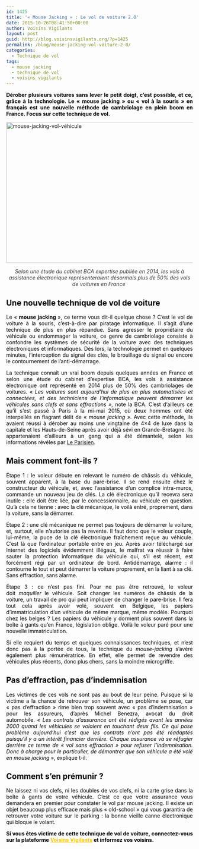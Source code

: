 ```yaml
---
id: 1425
title: '« Mouse Jacking » : Le vol de voiture 2.0'
date: 2015-10-26T08:41:50+00:00
author: Voisins Vigilants
layout: post
guid: http://blog.voisinsvigilants.org/?p=1425
permalink: /blog/mouse-jacking-vol-voiture-2-0/
categories:
  - Technique de vol
tags:
  - mouse jacking
  - technique de vol
  - voisins vigilants
---
```

<p style="text-align: justify;">
  <strong style="color: #000000;">Dérober plusieurs voitures sans lever le petit doigt, c&rsquo;est possible, et ce, grâce à la technologie. Le &laquo;&nbsp;mouse jacking&nbsp;&raquo; ou &laquo;&nbsp;vol à la souris&nbsp;&raquo; en français est une nouvelle méthode de cambriolage en plein boom en France. Focus sur cette technique de vol.</strong>
</p>

<p style="text-align: justify;">
  <a href="http://blog.voisinsvigilants.org/wp-content/uploads/2015/10/mouse-jacking-vol-véhicule.jpg"><img class="aligncenter  wp-image-1426" src="http://blog.voisinsvigilants.org/wp-content/uploads/2015/10/mouse-jacking-vol-véhicule.jpg" alt="mouse-jacking-vol-véhicule" width="813" height="379" /></a>
</p>

<p class="chapo" style="color: #373737; text-align: center;">
  <em>Selon une étude du cabinet BCA expertise publiée en 2014, les vols à assistance électronique </em><em>représenteraient désormais plus de 50% des vols de voitures en France </em>
</p>

<h2 class="chapo" style="color: #373737; text-align: justify;">
  <span style="color: #000000;">Une nouvelle technique de vol de voiture</span>
</h2>

<p class="chapo" style="color: #373737; text-align: justify;">
  <span style="color: #000000;">Le &laquo;&nbsp;<strong>mouse jacking </strong>», ce terme vous dit-il quelque chose ? C&rsquo;est le vol de voiture à la souris, c&rsquo;est-à-dire par piratage informatique. Il s&rsquo;agit d&rsquo;une technique de plus en plus répandue. Sans agresser le propriétaire du véhicule ou endommager la voiture, ce genre de cambriolage consiste à confondre les systèmes de sécurité de la voiture avec des techniques électroniques et informatiques. Dès lors, la technologie permet en quelques minutes, l&rsquo;interception du signal des clés, le brouillage du signal ou encore le contournement de l&rsquo;anti-démarrage.</span>
</p>

<p style="text-align: justify;">
  <span style="color: #000000;">La technique connaît un vrai boom depuis quelques années en France et selon une étude du cabinet d&rsquo;expertise BCA, les vols à assistance électronique ont représenté en 2014 plus de 50% des cambriolages de voitures. &laquo;&nbsp;<em style="font-weight: inherit;">Les voitures sont aujourd&rsquo;hui de plus en plus automatisées et connectées, et des techniciens de l&rsquo;informatique peuvent démarrer les véhicules sans clefs et sans effractions »</em>, note la BCA. C&rsquo;est d&rsquo;ailleurs ce qu&rsquo;il s&rsquo;est passé à Paris à la mi-mai 2015, où deux hommes ont été interpellés en flagrant délit de &laquo;&nbsp;<em style="font-weight: inherit;">mouse jacking&nbsp;&raquo;</em>. Avec cette méthode, ils avaient réussi à dérober au moins une vingtaine de 4&#215;4 de luxe dans la capitale et les Hauts-de-Seine après avoir déjà sévi en Grande-Bretagne. Ils appartenaient d&rsquo;ailleurs à un gang qui a été démantelé, selon les informations révéles par</span> <a href="http://www.leparisien.fr/espace-premium/actu/les-voleurs-a-la-souris-et-les-4-x-4-29-06-2015-4901965.php#xtref=http%3A%2F%2Fwww.franceinfo.fr%2Factu%2Ffaits-divers%2Farticle%2Fmouse-jacking-le-vol-de-voiture-2-0-700384">Le Parisien</a>.
</p>

<h2 style="text-align: justify;">
  <strong><span style="color: #000000;">Mais comment font-ils ? </span></strong>
</h2>

<p style="text-align: justify;">
  <span style="color: #000000;">Étape 1 : le voleur débute en relevant le numéro de châssis du véhicule, souvent apparent, à la base du pare-brise. Il se rend ensuite chez le constructeur du véhicule, et, avec l’assistance d’un complice intra-muros, commande un nouveau jeu de clés. La clé électronique qu’il recevra sera inutile : elle doit être liée, par le concessionnaire, au véhicule en question. Qu’à cela ne tienne : avec la clé mécanique, le voilà entré, proprement, dans la voiture, sans la démarrer.</span>
</p>

<p style="text-align: justify;">
  <span style="color: #000000;">Étape 2 : une clé mécanique ne permet pas toujours de démarrer la voiture, et, surtout, elle n’autorise pas la revente. Il faut donc que le voleur couple, lui-même, la puce de la clé électronique fraîchement reçue au véhicule. C’est là que l’ordinateur portable entre en jeu. Après avoir téléchargé sur Internet des logiciels évidemment illégaux, le malfrat va réussir à faire sauter la protection informatique du véhicule qui, s’il est récent, est forcément régi par un ordinateur de bord. Antidémarrage, alarme : il contourne le tout et peut démarrer la voiture proprement, en la liant à sa clé. Sans effraction, sans alarme.</span>
</p>

<p style="text-align: justify;">
  <span style="color: #000000;">Étape 3 : ce n’est pas fini. Pour ne pas être retrouvé, le voleur doit <i>maquiller </i>le véhicule. Soit changer les numéros de châssis de la voiture, un travail de pro qui peut impliquer de changer le pare-brise. Il fera tout cela après avoir volé, souvent en Belgique, les papiers d’immatriculation d’un véhicule de même marque, même modèle. Pourquoi chez les belges ? Les papiers du véhicule y dorment plus souvent dans la boîte à gants qu’en France, législation oblige. Voilà le voleur paré pour une nouvelle immatriculation. </span>
</p>

<p style="text-align: justify;">
  <span style="color: #000000;">Si elle requiert du temps et quelques connaissances techniques, et n’est donc pas à la portée de tous, la technique du <i>mouse-jacking </i>s’avère également plus rémunératrice. En effet, elle permet de revendre des véhicules plus récents, donc plus chers, sans la moindre microgriffe.</span>
</p>

<h2 style="color: #373737; text-align: justify;">
  <span style="color: #000000;">Pas d&rsquo;effraction, pas d&rsquo;indemnisation</span>
</h2>

<p style="color: #373737; text-align: justify;">
  <span style="color: #000000;">Les victimes de ces vols ne sont pas au bout de leur peine. Puisque si la victime a la chance de retrouver son véhicule, un problème se pose, car &laquo;&nbsp;pas d&rsquo;effraction&nbsp;&raquo; rime bien trop souvent avec &laquo;&nbsp;pas d&rsquo;indemnisation&nbsp;&raquo; pour les assureurs, d&rsquo;après Michel Benezra, avocat du droit automobile. <em style="font-weight: inherit;">&laquo;&nbsp;</em><em style="font-weight: inherit;">Les contrats d’assurance ont été rédigés avant les années 2000 quand les véhicules se volaient en touchant deux fils. Ce qui pose problème aujourd’hui c’est que les contrats n’ont pas été réadaptés puisqu’il y a un intérêt financier derrière. Chaque assurance va se réfugier derrière ce terme de &laquo;&nbsp;vol sans effraction&nbsp;&raquo; pour refuser l’indemnisation. Donc à charge pour le particulier, de démontrer que son véhicule a été volé en mouse jacking »</em>, explique t-il. </span>
</p>

<h2 style="color: #373737; text-align: justify;">
  <span style="color: #000000;">Comment s&rsquo;en prémunir ?</span>
</h2>

<p style="color: #373737; text-align: justify;">
  <span style="color: #000000;">Ne laissez ni vos clefs, ni les doubles de vos clefs, ni la carte grise dans la boîte à gants de votre véhicule. C&rsquo;est ce que votre assurance vous demandera en premier pour constater le vol par mouse jacking. Il existe un objet beaucoup plus efficace mais plus &laquo;&nbsp;old-school&nbsp;&raquo; qui vous garantira de retrouver votre voiture sur le parking : la bonne vieille canne électronique qui bloque le volant.</span>
</p>

<p style="color: #373737; text-align: justify;">
  <strong style="color: #000000;"><span style="font-weight: inherit; font-style: inherit;">Si vous êtes victime de cette technique de vol de voiture, connectez-vous sur la plateforme</span> <a style="font-weight: inherit; font-style: inherit; color: #fbc400;" href="http://www.voisinsvigilants.org/">Voisins Vigilants</a> </strong><span style="color: #000000;"><strong style="font-style: inherit;">et informez vos voisins.</strong></span>
</p>